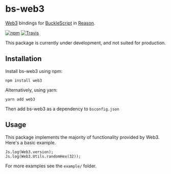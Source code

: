 # bs-web3

[Web3](https://github.com/ethereum/web3.js) bindings for [BuckleScript](https://github.com/bloomberg/bucklescript) in [Reason](https://github.com/facebook/reason).

[![npm](https://img.shields.io/npm/v/bs-web3.svg?style=flat-square)](https://www.npmjs.com/package/bs-web3) [![Travis](https://img.shields.io/travis/figitaki/bs-web3.svg?style=flat-square)](https://travis-ci.org/figitaki/bs-web3)

This package is currently under development, and not suited for production.

## Installation

Install bs-web3 using npm:

```
npm install web3
```

Alternatively, using yarn:

```
yarn add web3
```

Then add bs-web3 as a dependency to `bsconfig.json`

## Usage

This package implements the majority of functionality provided by Web3. Here's a basic example.

```
Js.log(Web3.version);
Js.log(Web3.Utils.randomHex(32));
```

For more examples see the `example/` folder. 

